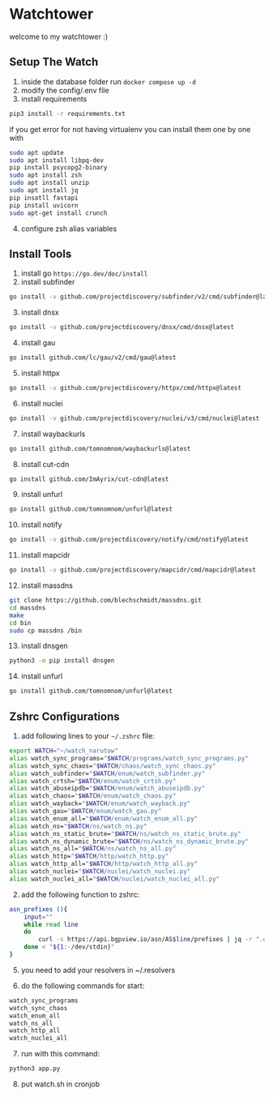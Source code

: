 # Watchtower
welcome to my watchtower :)

## Setup The Watch
1. inside the database folder run `docker compose up -d`
2. modify the config/.env file
3. install requirements
```bash
pip3 install -r requirements.txt
```
if you get error for not having virtualenv you can install them one by one with
```bash
sudo apt update
sudo apt install libpq-dev
pip install psycopg2-binary
sudo apt install zsh
sudo apt install unzip
sudo apt install jq
pip insatll fastapi
pip install uvicorn
sudo apt-get install crunch
```
4. configure zsh alias variables
## Install Tools
1. install go `https://go.dev/doc/install`
2. install subfinder 
```bash
go install -v github.com/projectdiscovery/subfinder/v2/cmd/subfinder@latest
```
3. install dnsx 
```bash
go install -v github.com/projectdiscovery/dnsx/cmd/dnsx@latest
```
4. install gau
```bash
go install github.com/lc/gau/v2/cmd/gau@latest
```
5. install httpx 
```bash 
go install -v github.com/projectdiscovery/httpx/cmd/httpx@latest
```
6. install nuclei 
```bash
go install -v github.com/projectdiscovery/nuclei/v3/cmd/nuclei@latest
```
7. install waybackurls 
```bash
go install github.com/tomnomnom/waybackurls@latest
```
8. install cut-cdn 
```bash
go install github.com/ImAyrix/cut-cdn@latest
```
9. install unfurl 
```bash
go install github.com/tomnomnom/unfurl@latest
```
10. install notify 
```bash
go install -v github.com/projectdiscovery/notify/cmd/notify@latest
```
11. install mapcidr
```bash
go install -v github.com/projectdiscovery/mapcidr/cmd/mapcidr@latest
```
12. install massdns
```bash
git clone https://github.com/blechschmidt/massdns.git
cd massdns
make
cd bin
sudo cp massdns /bin
```
13. install dnsgen
```bash
python3 -m pip install dnsgen
```
14. install unfurl
```bash
go install github.com/tomnomnom/unfurl@latest
```

## Zshrc Configurations
1. add following lines to your `~/.zshrc` file:
  ```bash
  export WATCH="~/watch_narutow"
  alias watch_sync_programs="$WATCH/programs/watch_sync_programs.py"
  alias watch_sync_chaos="$WATCH/chaos/watch_sync_chaos.py"
  alias watch_subfinder="$WATCH/enum/watch_subfinder.py"
  alias watch_crtsh="$WATCH/enum/watch_crtsh.py"
  alias watch_abuseipdb="$WATCH/enum/watch_abuseipdb.py"
  alias watch_chaos="$WATCH/enum/watch_chaos.py"
  alias watch_wayback="$WATCH/enum/watch_wayback.py"
  alias watch_gau="$WATCH/enum/watch_gau.py"
  alias watch_enum_all="$WATCH/enum/watch_enum_all.py"
  alias watch_ns="$WATCH/ns/watch_ns.py"
  alias watch_ns_static_brute="$WATCH/ns/watch_ns_static_brute.py"
  alias watch_ns_dynamic_brute="$WATCH/ns/watch_ns_dynamic_brute.py"
  alias watch_ns_all="$WATCH/ns/watch_ns_all.py"
  alias watch_http="$WATCH/http/watch_http.py"
  alias watch_http_all="$WATCH/http/watch_http_all.py"
  alias watch_nuclei="$WATCH/nuclei/watch_nuclei.py"
  alias watch_nuclei_all="$WATCH/nuclei/watch_nuclei_all.py"
  ```
2. add the following function to zshrc:
  ```bash
  asn_prefixes (){
      input=""
      while read line
      do
          curl -s https://api.bgpview.io/asn/AS$line/prefixes | jq -r ".data.ipv4_prefixes.[].prefix"
      done < "${1:-/dev/stdin}"
  }
  ```

5. you need to add your resolvers in  ~/.resolvers

6. do the following commands for start:
```bash
watch_sync_programs
watch_sync_chaos
watch_enum_all
watch_ns_all
watch_http_all
watch_nuclei_all
```
7. run with this command:
```bash
python3 app.py
```
8. put watch.sh in cronjob
